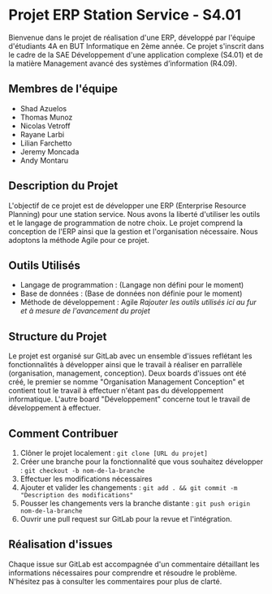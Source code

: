 # Projet ERP Station Service - S4.01

Bienvenue dans le projet de réalisation d'une ERP, développé par l'équipe d'étudiants 4A en BUT Informatique en 2ème année. Ce projet s'inscrit dans le cadre de la SAE Développement d'une application complexe (S4.01) et de la matière Management avancé des systèmes d’information (R4.09).

## Membres de l'équipe
- Shad Azuelos
- Thomas Munoz
- Nicolas Vetroff
- Rayane Larbi
- Lilian Farchetto
- Jeremy Moncada
- Andy Montaru

## Description du Projet
L'objectif de ce projet est de développer une ERP (Enterprise Resource Planning) pour une station service. Nous avons la liberté d'utiliser les outils et le langage de programmation de notre choix. Le projet comprend la conception de l'ERP ainsi que la gestion et l'organisation nécessaire. Nous adoptons la méthode Agile pour ce projet.

## Outils Utilisés
- Langage de programmation : (Langage non défini pour le moment)
- Base de données : (Base de données non définie pour le moment)
- Méthode de développement : Agile
_Rajouter les outils utilisés ici au fur et à mesure de l'avancement du projet_

## Structure du Projet
Le projet est organisé sur GitLab avec un ensemble d'issues reflétant les fonctionnalités à développer ainsi que le travail à réaliser en parrallèle (organisation, management, conception). Deux boards d'issues ont été créé, le premier se nomme "Organisation Management Conception" et contient tout le travail à effectuer n'étant pas du développement informatique. L'autre board "Développement" concerne tout le travail de développement à effectuer.

## Comment Contribuer
1. Clôner le projet localement : `git clone [URL du projet]`
2. Créer une branche pour la fonctionnalité que vous souhaitez développer : `git checkout -b nom-de-la-branche`
3. Effectuer les modifications nécessaires
4. Ajouter et valider les changements : `git add . && git commit -m "Description des modifications"`
5. Pousser les changements vers la branche distante : `git push origin nom-de-la-branche`
6. Ouvrir une pull request sur GitLab pour la revue et l'intégration.

## Réalisation d'issues
Chaque issue sur GitLab est accompagnée d'un commentaire détaillant les informations nécessaires pour comprendre et résoudre le problème. N'hésitez pas à consulter les commentaires pour plus de clarté.
